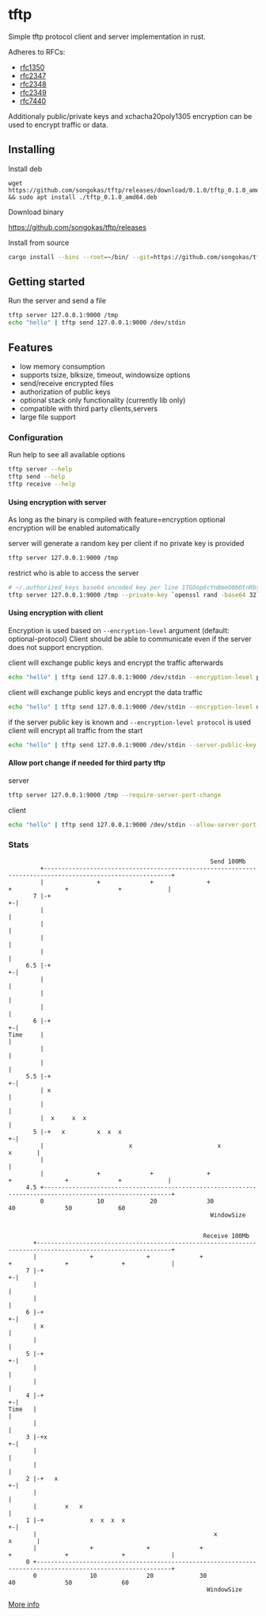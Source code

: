 # tftp

Simple tftp protocol client and server implementation in rust.

Adheres to RFCs:

- [rfc1350](https://www.rfc-editor.org/rfc/rfc1350)
- [rfc2347](https://www.rfc-editor.org/rfc/rfc2347)
- [rfc2348](https://www.rfc-editor.org/rfc/rfc2348)
- [rfc2349](https://www.rfc-editor.org/rfc/rfc2349)
- [rfc7440](https://www.rfc-editor.org/rfc/rfc7440)

Additionaly public/private keys and xchacha20poly1305 encryption can be used to
encrypt traffic or data.

## Installing

Install deb

```
wget https://github.com/songokas/tftp/releases/download/0.1.0/tftp_0.1.0_amd64.deb && sudo apt install ./tftp_0.1.0_amd64.deb
```

Download binary

https://github.com/songokas/tftp/releases

Install from source

```bash
cargo install --bins --root=~/bin/ --git=https://github.com/songokas/tftp
```

## Getting started

Run the server and send a file

```bash
tftp server 127.0.0.1:9000 /tmp
echo "hello" | tftp send 127.0.0.1:9000 /dev/stdin 
```

## Features

* low memory consumption
* supports tsize, blksize, timeout, windowsize options
* send/receive encrypted files
* authorization of public keys
* optional stack only functionality (currently lib only)
* compatible with third party clients,servers
* large file support

### Configuration

Run help to see all available options

```bash
tftp server --help
tftp send --help
tftp receive --help
```

#### Using encryption with server

As long as the binary is compiled with feature=encryption optional encryption will be enabled automatically

server will generate a random key per client if no private key is provided

```bash
tftp server 127.0.0.1:9000 /tmp
```

restrict who is able to access the server 

```bash
# ~/.authorized_keys base64 encoded key per line 1TGOop6cYn8meO0bOtnRbsQ4tfd0zRfGJhaMGCZVZ6M=
tftp server 127.0.0.1:9000 /tmp --private-key `openssl rand -base64 32` --authorized-keys ~/.authorized_keys
```

#### Using encryption with client

Encryption is used based on `--encryption-level` argument (default: optional-protocol)
Client should be able to communicate even if the server does not support encryption.

client will exchange public keys and encrypt the traffic afterwards

```bash
echo "hello" | tftp send 127.0.0.1:9000 /dev/stdin --encryption-level protocol
```

client will exchange public keys and encrypt the data traffic

```bash
echo "hello" | tftp send 127.0.0.1:9000 /dev/stdin --encryption-level data
```

if the server public key is known and `--encryption-level protocol` is used client will encrypt all traffic from the start

```bash
echo "hello" | tftp send 127.0.0.1:9000 /dev/stdin --server-public-key 1TGOop6cYn8meO0bOtnRbsQ4tfd0zRfGJhaMGCZVZ6M= --encryption-level protocol
```

#### Allow port change if needed for third party tftp

server

```bash
tftp server 127.0.0.1:9000 /tmp --require-server-port-change
```

client

```bash
echo "hello" | tftp send 127.0.0.1:9000 /dev/stdin --allow-server-port-change
```

### Stats

```
                                                         Send 100Mb                                                     
         +----------------------------------------------------------------------------------------------------------+   
         |               +              +               +              +               +              +             |   
       7 |-+                                                                                                      +-|   
         |                                                                                                          |   
         |                                                                                                          |   
         |                                                                                                          |   
         |                                                                                                          |   
     6.5 |-+                                                                                                      +-|   
         |                                                                                                          |   
         |                                                                                                          |   
         |                                                                                                          |   
       6 |-+                                                                                                      +-|   
Time     |                                                                                                          |   
         |                                                                                                          |   
         |                                                                                                          |   
     5.5 |-+                                                                                                      +-|   
         | x                                                                                                        |   
         |                                                                                                          |   
         |  x     x  x                                                                                              |   
       5 |-+   x         x  x  x                                                                                  +-|   
         |                        x                        x                                                x       |   
         |                                                                                                          |   
         |               +              +               +              +               +              +             |   
     4.5 +----------------------------------------------------------------------------------------------------------+   
         0               10             20              30             40              50             60                
                                                         WindowSize                                                     
                                                                                                                                                                                     
                                                                                                                        
                                                       Receive 100Mb                                                    
       +------------------------------------------------------------------------------------------------------------+   
       |               +               +              +               +               +               +             |   
     7 |-+                                                                                                        +-|   
       |                                                                                                            |   
       |                                                                                                            |   
     6 |-+                                                                                                        +-|   
       | x                                                                                                          |   
       |                                                                                                            |   
     5 |-+                                                                                                        +-|   
       |                                                                                                            |   
       |                                                                                                            |   
     4 |-+                                                                                                        +-|   
Time   |                                                                                                            |   
       |                                                                                                            |   
     3 |-+x                                                                                                       +-|   
       |                                                                                                            |   
       |                                                                                                            |   
     2 |-+   x                                                                                                    +-|   
       |                                                                                                            |   
       |        x   x                                                                                               |   
     1 |-+             x  x  x  x                                                                                 +-|   
       |                                                  x                                                 x       |   
       |               +               +              +               +               +               +             |   
     0 +------------------------------------------------------------------------------------------------------------+   
       0               10              20             30              40              50              60                
                                                        WindowSize                                                     
```

[More info](./info)